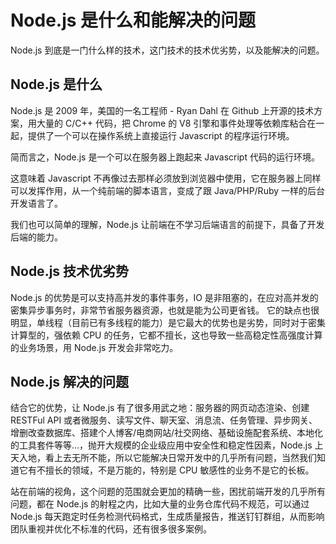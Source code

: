 # Node.js 是什么和能解决的问题

Node.js 到底是一门什么样的技术，这门技术的技术优劣势，以及能解决的问题。

## Node.js 是什么

Node.js 是 2009 年，美国的一名工程师 - Ryan Dahl 在 Github 上开源的技术方案，用大量的 C/C++ 代码，把 Chrome 的 V8 引擎和事件处理等依赖库粘合在一起，提供了一个可以在操作系统上直接运行 Javascript 的程序运行环境。

简而言之，Node.js 是一个可以在服务器上跑起来 Javascript 代码的运行环境。

这意味着 Javascript 不再像过去那样必须放到浏览器中使用，它在服务器上同样可以发挥作用，从一个纯前端的脚本语言，变成了跟 Java/PHP/Ruby 一样的后台开发语言了。

我们也可以简单的理解，Node.js 让前端在不学习后端语言的前提下，具备了开发后端的能力。

## Node.js 技术优劣势

Node.js  的优势是可以支持高并发的事件事务，IO 是非阻塞的，在应对高并发的密集异步事务时，非常节省服务器资源，也就是能为公司更省钱。
它的缺点也很明显，单线程（目前已有多线程的能力）是它最大的优势也是劣势，同时对于密集计算型的，强依赖 CPU 的任务，它都不擅长，这也导致一些高稳定性高强度计算的业务场景，用 Node.js 开发会非常吃力。

## Node.js 解决的问题

结合它的优势，让 Node.js 有了很多用武之地：服务器的网页动态渲染、创建 RESTFul API 或者微服务、读写文件、聊天室、消息流、任务管理、异步网关、增删改查数据库、搭建个人博客/电商网站/社交网络、基础设施配套系统、本地化的工具套件等等...，抛开大规模的企业级应用中安全性和稳定性因素，Node.js 上天入地，看上去无所不能，所以它能解决日常开发中的几乎所有问题，当然我们知道它有不擅长的领域，不是万能的，特别是 CPU 敏感性的业务不是它的长板。

站在前端的视角，这个问题的范围就会更加的精确一些，困扰前端开发的几乎所有问题，都在 Node.js 的射程之内，比如大量的业务仓库代码不规范，可以通过 Node.js 每天跑定时任务检测代码格式，生成质量报告，推送钉钉群组，从而影响团队重视并优化不标准的代码，还有很多很多案例。
